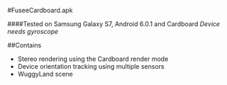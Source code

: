 #FuseeCardboard.apk

####Tested on Samsung Galaxy S7, Android 6.0.1 and Cardboard
*Device needs gyroscope*


##Contains
* Stereo rendering using the Cardboard render mode
* Device orientation tracking using multiple sensors
* WuggyLand scene

